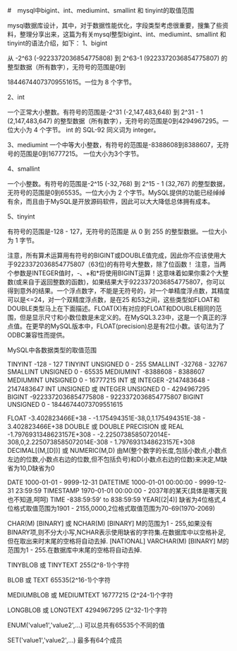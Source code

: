 #　mysql中bigint、int、mediumint、smallint 和 tinyint的取值范围

mysql数据库设计，其中，对于数据性能优化，字段类型考虑很重要，搜集了些资料，整理分享出来，这篇为有关mysql整型bigint、int、mediumint、smallint 和 tinyint的语法介绍，如下：
1、bigint

从 -2^63 (-9223372036854775808) 到 2^63-1 (9223372036854775807) 的整型数据（所有数字），无符号的范围是0到

18446744073709551615。一位为 8 个字节。

2、int

一个正常大小整数。有符号的范围是-2^31 (-2,147,483,648) 到 2^31 - 1 (2,147,483,647) 的整型数据（所有数字），无符号的范围是0到4294967295。一位大小为 4 个字节。
int 的 SQL-92 同义词为 integer。

3、mediumint
一个中等大小整数，有符号的范围是-8388608到8388607，无符号的范围是0到16777215。 一位大小为3个字节。

4、smallint

一个小整数。有符号的范围是-2^15 (-32,768) 到 2^15 - 1 (32,767) 的整型数据，无符号的范围是0到65535。一位大小为 2 个字节。MySQL提供的功能已经绰绰有余，而且由于MySQL是开放源码软件，因此可以大大降低总体拥有成本。

5、tinyint

有符号的范围是-128 - 127，无符号的范围是 从 0 到 255 的整型数据。一位大小为 1 字节。


注意，所有算术运算用有符号的BIGINT或DOUBLE值完成，因此你不应该使用大于9223372036854775807（63位)的有符号大整数，除了位函数！
注意，当两个参数是INTEGER值时，-、+和*将使用BIGINT运算！这意味着如果你乘2个大整数(或来自于返回整数的函数)，如果结果大于9223372036854775807，你可以得到意外的结果。一个浮点数字，不能是无符号的，对一个单精度浮点数，其精度可以是<=24，对一个双精度浮点数，是在25 和53之间，这些类型如FLOAT和DOUBLE类型马上在下面描述。FLOAT(X)有对应的FLOAT和DOUBLE相同的范围，但是显示尺寸和小数位数是未定义的。在MySQL3.23中，这是一个真正的浮点值。在更早的MySQL版本中，FLOAT(precision)总是有2位小数。该句法为了ODBC兼容性而提供。

 

 

MySQL中各数据类型的取值范围 

TINYINT 
-128 - 127 
TINYINT UNSIGNED 
0 - 255 
SMALLINT 
-32768 - 32767 
SMALLINT UNSIGNED 
0 - 65535 
MEDIUMINT 
-8388608 - 8388607 
MEDIUMINT UNSIGNED 
0 - 16777215 
INT 或 INTEGER 
-2147483648 - 2147483647 
INT UNSIGNED 或 INTEGER UNSIGNED 
0 - 4294967295 
BIGINT 
-9223372036854775808 - 9223372036854775807 
BIGINT UNSIGNED 
0 - 18446744073709551615 

FLOAT 
-3.402823466E+38 - -1.175494351E-38,0,1.175494351E-38 - 3.402823466E+38 
DOUBLE 或 DOUBLE PRECISION 或 REAL 
-1.7976931348623157E+308 - -2.2250738585072014E-308,0,2.2250738585072014E-308 - 1.7976931348623157E+308 
DECIMAL[(M,[D])] 或 NUMERIC(M,D) 
由M(整个数字的长度,包括小数点,小数点左边的位数,小数点右边的位数,但不包括负号)和D(小数点右边的位数)来决定,M缺省为10,D缺省为0 

DATE 
1000-01-01 - 9999-12-31 
DATETIME 
1000-01-01 00:00:00 - 9999-12-31 23:59:59 
TIMESTAMP 
1970-01-01 00:00:00 - 2037年的某天(具体是哪天我也不知道,呵呵) 
TIME
-838:59:59' to 838:59:59 
YEAR[(2|4)] 
缺省为4位格式,4位格式取值范围为1901 - 2155,0000,2位格式取值范围为70-69(1970-2069) 

CHAR(M) [BINARY] 或 NCHAR(M) [BINARY] 
M的范围为1 - 255,如果没有BINARY项,则不分大小写,NCHAR表示使用缺省的字符集.在数据库中以空格补足,但在取出来时末尾的空格将自动去掉. 
[NATIONAL] VARCHAR(M) [BINARY] 
M的范围为1 - 255.在数据库中末尾的空格将自动去掉.
 
TINYBLOB 或 TINYTEXT 
255(2^8-1)个字符 

BLOB 或 TEXT 
65535(2^16-1)个字符 

MEDIUMBLOB 或 MEDIUMTEXT 
16777215 (2^24-1)个字符 

LONGBLOB 或 LONGTEXT 
4294967295 (2^32-1)个字符 

ENUM('value1','value2',...) 
可以总共有65535个不同的值 

SET('value1','value2',...) 
最多有64个成员 